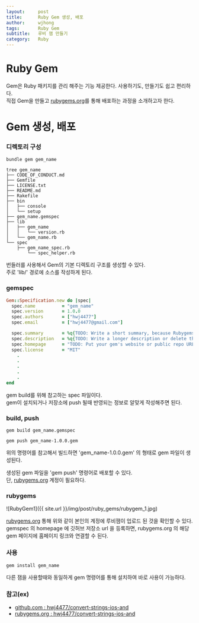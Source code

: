 ```yaml
---
layout:     post
title:      Ruby Gem 생성, 배포
author:     wjhong
tags:    	Ruby Gem
subtitle:   루비 잼 만들기
category:   Ruby
---
```


# Ruby Gem
Gem은 Ruby 패키지를 관리 해주는 기능 제공한다. 사용하기도, 만들기도 쉽고 편리하다. <br />
직접 Gem을 만들고 [rubygems.org](https://rubygems.org/)를 통해 배포하는 과정을 소개하고자 한다.<br />

# Gem 생성, 배포

### 디렉토리 구성

``` shell
bundle gem gem_name

tree gem_name
├── CODE_OF_CONDUCT.md
├── Gemfile
├── LICENSE.txt
├── README.md
├── Rakefile
├── bin
│   ├── console
│   └── setup
├── gem_name.gemspec
├── lib
│   ├── gem_name
│   │   └── version.rb
│   └── gem_name.rb
└── spec
    ├── gem_name_spec.rb
        └── spec_helper.rb
```

번들러를 사용해서 Gem의 기본 디렉토리 구조를 생성할 수 있다. <br />
주로 'lib/' 경로에 소스를 작성하게 된다. <br />

### gemspec

``` ruby
Gem::Specification.new do |spec|
  spec.name          = "gem_name"
  spec.version       = 1.0.0
  spec.authors       = ["hwj4477"]
  spec.email         = ["hwj4477@gmail.com"]

  spec.summary       = %q{TODO: Write a short summary, because Rubygems requires one.}
  spec.description   = %q{TODO: Write a longer description or delete this line.}
  spec.homepage      = "TODO: Put your gem's website or public repo URL here."
  spec.license       = "MIT"
    .
    .
    .
    .
    .
end

```

gem build를 위해 참고하는 spec 파일이다. <br />
gem이 설치되거나 저장소에 push 될때 반영되는 정보로 알맞게 작성해주면 된다. <br />

### build, push

``` shell
gem build gem_name.gemspec

gem push gem_name-1.0.0.gem
```

위의 명령어를 참고해서 빌드하면 'gem_name-1.0.0.gem' 의 형태로 gem 파일이 생성된다. <br >

생성된 gem 파일을 'gem push' 명령어로 배포할 수 있다. <br />
단, [rubygems.org](https://rubygems.org/) 계정이 필요하다. <br />

### rubygems

![RubyGem1]({{ site.url }}/img/post/ruby_gems/rubygem_1.jpg)

[rubygems.org](https://rubygems.org/) 통해 위와 같이 본인의 계정에 루비잼이 업로드 된 것을 확인할 수 있다. <br />
gemspec 의 homepage 에 깃허브 저장소 url 을 등록하면, rubygems.org 의 해당 gem 페이지에 홈페이지 링크와 연결할 수 된다. <br />

### 사용

``` shell
gem install gem_name
```

다른 잼을 사용할때와 동일하게 gem 명령어를 통해 설치하여 바로 사용이 가능하다. <br />

### 참고(ex)
- [github.com : hwj4477/convert-strings-ios-and](https://github.com/hwj4477/convert-strings-ios-and)
- [rubygems.org : hwj4477/convert-strings-ios-and](https://rubygems.org/gems/convert-strings-ios-and)

